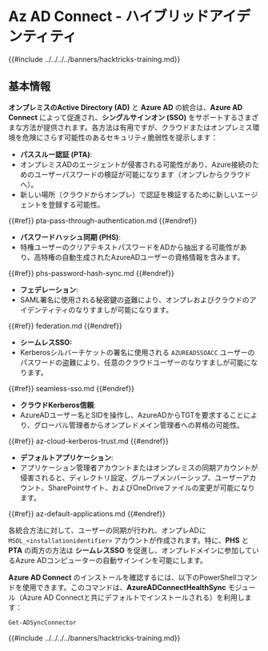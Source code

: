 # Az AD Connect - ハイブリッドアイデンティティ

{{#include ../../../../banners/hacktricks-training.md}}

## 基本情報

**オンプレミスのActive Directory (AD)** と **Azure AD** の統合は、**Azure AD Connect** によって促進され、**シングルサインオン (SSO)** をサポートするさまざまな方法が提供されます。各方法は有用ですが、クラウドまたはオンプレミス環境を危険にさらす可能性のあるセキュリティ脆弱性を提示します：

- **パススルー認証 (PTA)**:
- オンプレミスADのエージェントが侵害される可能性があり、Azure接続のためのユーザーパスワードの検証が可能になります（オンプレからクラウドへ）。
- 新しい場所（クラウドからオンプレ）で認証を検証するために新しいエージェントを登録する可能性。

{{#ref}}
pta-pass-through-authentication.md
{{#endref}}

- **パスワードハッシュ同期 (PHS)**:
- 特権ユーザーのクリアテキストパスワードをADから抽出する可能性があり、高特権の自動生成されたAzureADユーザーの資格情報を含みます。

{{#ref}}
phs-password-hash-sync.md
{{#endref}}

- **フェデレーション**:
- SAML署名に使用される秘密鍵の盗難により、オンプレおよびクラウドのアイデンティティのなりすましが可能になります。

{{#ref}}
federation.md
{{#endref}}

- **シームレスSSO:**
- Kerberosシルバーチケットの署名に使用される `AZUREADSSOACC` ユーザーのパスワードの盗難により、任意のクラウドユーザーのなりすましが可能になります。

{{#ref}}
seamless-sso.md
{{#endref}}

- **クラウドKerberos信頼**:
- AzureADユーザー名とSIDを操作し、AzureADからTGTを要求することにより、グローバル管理者からオンプレドメイン管理者への昇格の可能性。

{{#ref}}
az-cloud-kerberos-trust.md
{{#endref}}

- **デフォルトアプリケーション**:
- アプリケーション管理者アカウントまたはオンプレミスの同期アカウントが侵害されると、ディレクトリ設定、グループメンバーシップ、ユーザーアカウント、SharePointサイト、およびOneDriveファイルの変更が可能になります。

{{#ref}}
az-default-applications.md
{{#endref}}

各統合方法に対して、ユーザーの同期が行われ、オンプレADに `MSOL_<installationidentifier>` アカウントが作成されます。特に、**PHS** と **PTA** の両方の方法は **シームレスSSO** を促進し、オンプレドメインに参加しているAzure ADコンピューターの自動サインインを可能にします。

**Azure AD Connect** のインストールを確認するには、以下のPowerShellコマンドを使用できます。このコマンドは、**AzureADConnectHealthSync** モジュール（Azure AD Connectと共にデフォルトでインストールされる）を利用します：
```bash
Get-ADSyncConnector
```
{{#include ../../../../banners/hacktricks-training.md}}
